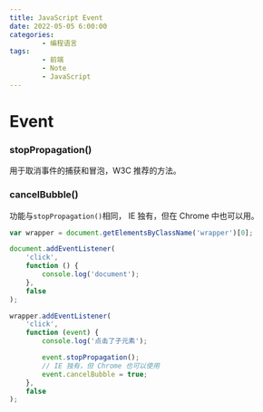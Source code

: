 ```yaml
---
title: JavaScript Event
date: 2022-05-05 6:00:00
categories:
        - 编程语言
tags:
        - 前端
        - Note
        - JavaScript
---
```


# Event

### stopPropagation()

用于取消事件的捕获和冒泡，W3C 推荐的方法。

### cancelBubble()

功能与`stopPropagation()`相同， IE 独有，但在 Chrome 中也可以用。

```js
var wrapper = document.getElementsByClassName('wrapper')[0];

document.addEventListener(
	'click',
	function () {
		console.log('document');
	},
	false
);

wrapper.addEventListener(
	'click',
	function (event) {
		console.log('点击了子元素');

		event.stopPropagation();
		// IE 独有，但 Chrome 也可以使用
		event.cancelBubble = true;
	},
	false
);
```
